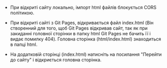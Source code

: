 - При відкриті сайту локально, імпорт html файлів блокується CORS політикою.

- При відкриті сайті з Git Pages, відкривається файл index.html (Він створенний для того, щоб Git Pages відкривав сайт, так як при закиданні головної сторінки в папку html Git Pages не бачить її і видає помилку 404).
Головна сторінка (html/index.html) знаходиться в папці html.

- На додатковій сторінці (index.html) натисніть на посилання "Перейти до сайту" і відкриється головна сторінка.
